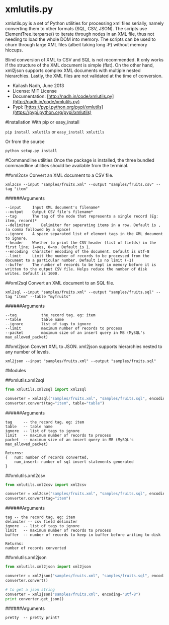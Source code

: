 # xmlutils.py
xmlutils.py is a set of Python utilities for processing xml files serially, 
namely converting them to other formats (SQL, CSV, JSON). The scripts use 
ElementTree.iterparse() to iterate through nodes in an XML file, thus not 
needing to load the whole DOM into memory. The scripts can be used to churn 
through large XML files (albeit taking long :P) without memory hiccups.

Blind conversion of XML to CSV and SQL is not recommended.
It only works if the structure of the XML document is simple (flat). 
On the other hand, xml2json supports complex XML documents with multiple
nested hierarchies. Lastly, the XML files are not validated at the time of conversion.


- Kailash Nadh, June 2013
- License: MIT License
- Documentation: [http://nadh.in/code/xmlutils.py](http://nadh.in/code/xmlutils.py)
- Pypi: [https://pypi.python.org/pypi/xmlutils](https://pypi.python.org/pypi/xmlutils)


#Installation
With pip or easy_install

```pip install xmlutils``` or ```easy_install xmlutils```

Or from the source

```python setup.py install```

#Commandline utilities
Once the package is installed, the three bundled commandline utilities should be available
from the terminal.

##xml2csv
Convert an XML document to a CSV file.

```
xml2csv --input "samples/fruits.xml" --output "samples/fruits.csv" --tag "item"
```

######Arguments
```
--input 	Input XML document's filename*
--output 	Output CSV file's filename*
--tag 		The tag of the node that represents a single record (Eg: item, record)*
--delimiter 	Delimiter for seperating items in a row. Default is , (a comma followed by a space)
--ignore 	A space separated list of element tags in the XML document to ignore.
--header 	Whether to print the CSV header (list of fields) in the first line; 1=yes, 0=no. Default is 1.
--encoding 	Character encoding of the document. Default is utf-8
--limit 	Limit the number of records to be processed from the document to a particular number. Default is no limit (-1)
--buffer 	The number of records to be kept in memory before it is written to the output CSV file. Helps reduce the number of disk writes. Default is 1000. 
```

##xml2sql
Convert an XML document to an SQL file.

```
xml2sql --input "samples/fruits.xml" --output "samples/fruits.sql" --tag "item" --table "myfruits"
```

######Arguments
```
--tag           the record tag. eg: item
--table         table name
--ignore        list of tags to ignore
--limit         maximum number of records to process
--packet        maximum size of an insert query in MB (MySQL's max_allowed_packet)
```

##xml2json
Convert XML to JSON.
xml2json supports hierarchies nested to any number of levels.

```xml2json --input "samples/fruits.xml" --output "samples/fruits.sql"```

#Modules

##xmlutils.xml2sql
```python
from xmlutils.xml2sql import xml2sql

converter = xml2sql("samples/fruits.xml", "samples/fruits.sql", encoding="utf-8")
converter.convert(tag="item", table="table")
```

######Arguments
```
tag 	-- the record tag. eg: item
table	-- table name
ignore	-- list of tags to ignore
limit	-- maximum number of records to process
packet	-- maximum size of an insert query in MB (MySQL's max_allowed_packet)

Returns:
{	num: number of records converted,
	num_insert: number of sql insert statements generated
}
```

##xmlutils.xml2csv
```python
from xmlutils.xml2csv import xml2csv

converter = xml2csv("samples/fruits.xml", "samples/fruits.sql", encoding="utf-8")
converter.convert(tag="item")
```

######Arguments
```
tag	-- the record tag. eg: item
delimiter -- csv field delimiter
ignore	-- list of tags to ignore
limit	-- maximum number of records to process
buffer	-- number of records to keep in buffer before writing to disk

Returns:
number of records converted
```

##xmlutils.xml2json
```python
from xmlutils.xml2json import xml2json

converter = xml2json("samples/fruits.xml", "samples/fruits.sql", encoding="utf-8")
converter.convert()

# to get a json string
converter = xml2json("samples/fruits.xml", encoding="utf-8")
print converter.get_json()
```

######Arguments
```
pretty	-- pretty print?
```